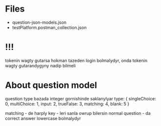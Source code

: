 # Files

- question-json-models.json
- testPlatform.postman_collection.json

# !!!

tokenin wagty gutarsa hokman tazeden login bolmalydyr, onda tokenin wagty gutarandygyny nadip bilmeli

# About question model

question type bazada integer gornishinde saklanylyar
type: {
singleChoice: 0,
multiChoice: 1,
input: 2,
trueFalse: 3,
matching: 4,
blank: 5
}

matching - de harply key - leri sanla owrup bilersin
normal question - da correct answer lowercase bolmalydyr
